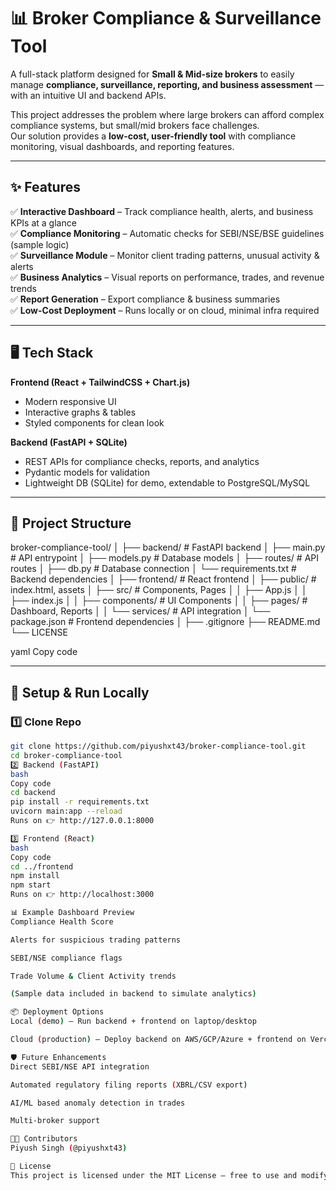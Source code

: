 # 📊 Broker Compliance & Surveillance Tool

A full-stack platform designed for **Small & Mid-size brokers** to easily manage **compliance, surveillance, reporting, and business assessment** — with an intuitive UI and backend APIs.  

This project addresses the problem where large brokers can afford complex compliance systems, but small/mid brokers face challenges.  
Our solution provides a **low-cost, user-friendly tool** with compliance monitoring, visual dashboards, and reporting features.

---

## ✨ Features

✅ **Interactive Dashboard** – Track compliance health, alerts, and business KPIs at a glance  
✅ **Compliance Monitoring** – Automatic checks for SEBI/NSE/BSE guidelines (sample logic)  
✅ **Surveillance Module** – Monitor client trading patterns, unusual activity & alerts  
✅ **Business Analytics** – Visual reports on performance, trades, and revenue trends  
✅ **Report Generation** – Export compliance & business summaries  
✅ **Low-Cost Deployment** – Runs locally or on cloud, minimal infra required  

---

## 🖥️ Tech Stack

**Frontend (React + TailwindCSS + Chart.js)**  
- Modern responsive UI  
- Interactive graphs & tables  
- Styled components for clean look  

**Backend (FastAPI + SQLite)**  
- REST APIs for compliance checks, reports, and analytics  
- Pydantic models for validation  
- Lightweight DB (SQLite) for demo, extendable to PostgreSQL/MySQL  

---

## 📂 Project Structure

broker-compliance-tool/
│
├── backend/ # FastAPI backend
│ ├── main.py # API entrypoint
│ ├── models.py # Database models
│ ├── routes/ # API routes
│ ├── db.py # Database connection
│ └── requirements.txt # Backend dependencies
│
├── frontend/ # React frontend
│ ├── public/ # index.html, assets
│ ├── src/ # Components, Pages
│ │ ├── App.js
│ │ ├── index.js
│ │ ├── components/ # UI Components
│ │ ├── pages/ # Dashboard, Reports
│ │ └── services/ # API integration
│ └── package.json # Frontend dependencies
│
├── .gitignore
├── README.md
└── LICENSE

yaml
Copy code

---

## 🚀 Setup & Run Locally

### 1️⃣ Clone Repo
```bash
git clone https://github.com/piyushxt43/broker-compliance-tool.git
cd broker-compliance-tool
2️⃣ Backend (FastAPI)
bash
Copy code
cd backend
pip install -r requirements.txt
uvicorn main:app --reload
Runs on 👉 http://127.0.0.1:8000

3️⃣ Frontend (React)
bash
Copy code
cd ../frontend
npm install
npm start
Runs on 👉 http://localhost:3000

📊 Example Dashboard Preview
Compliance Health Score

Alerts for suspicious trading patterns

SEBI/NSE compliance flags

Trade Volume & Client Activity trends

(Sample data included in backend to simulate analytics)

📦 Deployment Options
Local (demo) – Run backend + frontend on laptop/desktop

Cloud (production) – Deploy backend on AWS/GCP/Azure + frontend on Vercel/Netlify

🛡️ Future Enhancements
Direct SEBI/NSE API integration

Automated regulatory filing reports (XBRL/CSV export)

AI/ML based anomaly detection in trades

Multi-broker support

🧑‍💻 Contributors
Piyush Singh (@piyushxt43)

📜 License
This project is licensed under the MIT License – free to use and modify.




